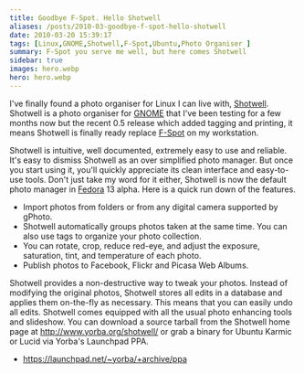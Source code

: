 ```yaml
---
title: Goodbye F-Spot. Hello Shotwell
aliases: /posts/2010-03-goodbye-f-spot-hello-shotwell
date: 2010-03-20 15:39:17
tags: [Linux,GNOME,Shotwell,F-Spot,Ubuntu,Photo Organiser ]
summary: F-Spot you serve me well, but here comes Shotwell
sidebar: true
images: hero.webp
hero: hero.webp
---
```


I've finally found a photo organiser for Linux I can live with,
[Shotwell](http://yorba.org/shotwell/). Shotwell is a photo organiser
for [GNOME](http://www.gnome.org) that I've been testing for a few
months now but the recent 0.5 release which added tagging and printing,
it means Shotwell is finally ready replace [F-Spot](http://f-spot.org) on
my workstation.

Shotwell is intuitive, well documented, extremely easy to use and reliable.
It's easy to dismiss Shotwell as an over simplified photo manager. But once
you start using it, you'll quickly appreciate its clean interface and
easy-to-use tools. Don't just take my word for it either, Shotwell is now the
default photo manager in [Fedora](http://fedoraproject.org) 13 alpha. Here is
a quick run down of the features.

  * Import photos from folders or from any digital camera supported by gPhoto.
  * Shotwell automatically groups photos taken at the same time. You can also
    use tags to organize your photo collection.
  * You can rotate, crop, reduce red-eye, and adjust the exposure, saturation,
    tint, and temperature of each photo.
  * Publish photos to Facebook, Flickr and Picasa Web Albums.

Shotwell provides a non-destructive way to tweak your photos. Instead of
modifying the original photos, Shotwell stores all edits in a database and
applies them on-the-fly as necessary. This means that you can easily undo all
edits. Shotwell comes equipped with all the usual photo enhancing tools and
slideshow. You can download a source tarball from the Shotwell home page at
<http://www.yorba.org/shotwell/> or grab a binary for Ubuntu Karmic or Lucid
via Yorba's Launchpad PPA.

 * <https://launchpad.net/~yorba/+archive/ppa>
